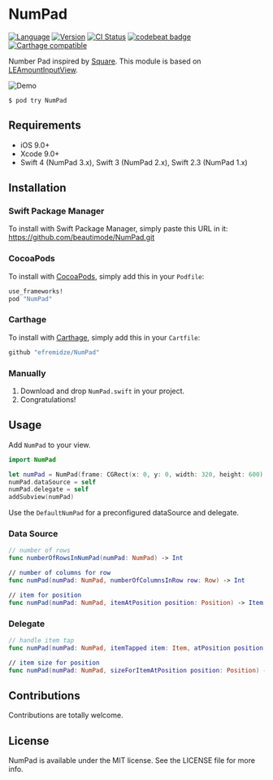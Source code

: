 # NumPad

[![Language](https://img.shields.io/badge/Swift-4-orange.svg?style=flat)](https://swift.org)
[![Version](https://img.shields.io/cocoapods/v/NumPad.svg?style=flat)](http://cocoapods.org/pods/NumPad)
[![CI Status](http://img.shields.io/travis/efremidze/NumPad.svg?style=flat)](https://travis-ci.org/efremidze/NumPad)
[![codebeat badge](https://codebeat.co/badges/c41fb90e-aa9f-4a40-85b4-9df9011e7931)](https://codebeat.co/projects/github-com-efremidze-numpad)
[![Carthage compatible](https://img.shields.io/badge/Carthage-compatible-4BC51D.svg?style=flat)](https://github.com/Carthage/Carthage)

Number Pad inspired by [Square](https://square.com). This module is based on [LEAmountInputView](https://github.com/efremidze/LEAmountInputView).

![Demo](demo.gif)

```
$ pod try NumPad
```

## Requirements

- iOS 9.0+
- Xcode 9.0+
- Swift 4 (NumPad 3.x), Swift 3 (NumPad 2.x), Swift 2.3 (NumPad 1.x)

## Installation

### Swift Package Manager
To install with Swift Package Manager, simply paste this URL in it:
https://github.com/beautimode/NumPad.git

### CocoaPods
To install with [CocoaPods](http://cocoapods.org/), simply add this in your `Podfile`:
```ruby
use_frameworks!
pod "NumPad"
```

### Carthage
To install with [Carthage](https://github.com/Carthage/Carthage), simply add this in your `Cartfile`:
```ruby
github "efremidze/NumPad"
```

### Manually
1. Download and drop ```NumPad.swift``` in your project.  
2. Congratulations!

## Usage

Add `NumPad` to your view.

```swift
import NumPad

let numPad = NumPad(frame: CGRect(x: 0, y: 0, width: 320, height: 600))
numPad.dataSource = self
numPad.delegate = self
addSubview(numPad)
```

Use the `DefaultNumPad` for a preconfigured dataSource and delegate.

### Data Source
```swift
// number of rows
func numberOfRowsInNumPad(numPad: NumPad) -> Int

// number of columns for row
func numPad(numPad: NumPad, numberOfColumnsInRow row: Row) -> Int

// item for position
func numPad(numPad: NumPad, itemAtPosition position: Position) -> Item
```

### Delegate
```swift
// handle item tap
func numPad(numPad: NumPad, itemTapped item: Item, atPosition position: Position)

// item size for position
func numPad(numPad: NumPad, sizeForItemAtPosition position: Position) -> CGSize
```

## Contributions

Contributions are totally welcome.

## License

NumPad is available under the MIT license. See the LICENSE file for more info.
